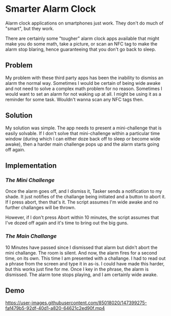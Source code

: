 # Smarter Alarm Clock

Alarm clock applications on smartphones just work. They don't do much of "smart", but they work. 

There are certainly some "tougher" alarm clock apps available that might make you do some math, take a picture, or scan an NFC tag to make the alarm stop blaring, hence guaranteeing that you don't go back to sleep. 

## **Problem**

My problem with these third party apps has been the inability to dismiss an alarm the normal way. Sometimes I would be certain of being wide awake and not need to solve a complex math problem for no reason. Sometimes I would want to set an alarm for not waking up at all. I might be using it as a reminder for some task. Wouldn't wanna scan any NFC tags then. 

## **Solution**

My solution was simple. The app needs to present a mini-challenge that is easily solvable. If I don't solve that mini-challenge within a particular time window (during which I can either doze back off to sleep or become wide awake), then a harder main challenge pops up and the alarm starts going off again. 

## **Implementation**

### _The Mini Challenge_
Once the alarm goes off, and I dismiss it, Tasker sends a notification to my shade. It just notifies of the challange being initiated and a button to abort it. If I press abort, then that's it. The script assumes I'm wide awake and no further challanges will be thrown. 

However, if I don't press Abort within 10 minutes, the script assumes that I've dozed off again and it's time to bring out the big guns.

### _The Main Challange_
10 Minutes have passed since I dismissed that alarm but didn't abort the mini challange. The room is silent. And now, the alarm fires for a second time, on its own. This time I am presented with a challange. I had to read out a phrase from the screen and type it in as-is. I could have made this harder, but this works just fine for me. Once I key in the phrase, the alarm is dismissed. The alarm tone stops playing, and I am certainly wide awake.

## **Demo**



https://user-images.githubusercontent.com/85018020/147399275-faf479b5-92df-40d1-a820-64621c2ed90f.mp4

